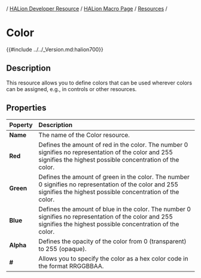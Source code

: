 / [HALion Developer Resource](../../HALion-Developer-Resource.md) / [HALion Macro Page](./HALion-Macro-Page.md) / [Resources](./Resources.md) /

# Color

{{#include ../../_Version.md:halion700}}

## Description

This resource allows you to define colors that can be used wherever colors can be assigned, e.g., in controls or other resources.

## Properties

|Poperty|Description|
|:-|:-|
|**Name**|The name of the Color resource.|
|**Red**|Defines the amount of red in the color. The number 0 signifies no representation of the color and 255 signifies the highest possible concentration of the color.|
|**Green**|Defines the amount of green in the color. The number 0 signifies no representation of the color and 255 signifies the highest possible concentration of the color.|
|**Blue**|Defines the amount of blue in the color. The number 0 signifies no representation of the color and 255 signifies the highest possible concentration of the color.|
|**Alpha**|Defines the opacity of the color from 0 (transparent)  to 255 (opaque).|
|**#**|Allows you to specify the color as a hex color code in the format RRGGBBAA.|
